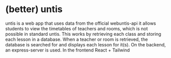 # (better) untis
untis is a web app that uses data from the official webuntis-api
it allows students to view the timetables of teachers and rooms, which is not possible in standard untis.
This works by retrieving each class and storing each lesson in a database. When a teacher or room is retrieved, the database is searched for and displays each lesson for it(s). On the backend, an express-server is used. In the frontend React + Tailwind
